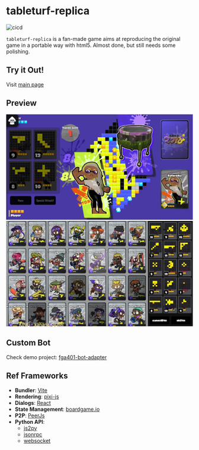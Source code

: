 # tableturf-replica

![cicd](https://github.com/xlnx/tableturf-replica/actions/workflows/cicd.yml/badge.svg)

`tableturf-replica` is a fan-made game aims at reproducing the original game in a portable way with html5. Almost done, but still needs some polishing.

## Try it Out!

Visit [main page](https://tableturf.koishi.top)

## Preview

![](docs/page1.webp)
![](docs/page2.webp)

## Custom Bot

Check demo project: [fga401-bot-adapter](https://github.com/xlnx/fga401-bot-adapter)

## Ref Frameworks

* **Bundler**: [Vite](https://vitejs.dev/)
* **Rendering**: [pixi-js](https://pixijs.com/)
* **Dialogs**: [React](https://reactjs.org/)
* **State Management**: [boardgame.io](https://boardgame.io/)
* **P2P**: [PeerJs](https://peerjs.com/)
* **Python API**:
  * [js2py](https://github.com/PiotrDabkowski/Js2Py)
  * [jsonrpc](https://www.jsonrpc.org/specification)
  * [websocket](https://developer.mozilla.org/en-US/docs/Web/API/WebSocket)
